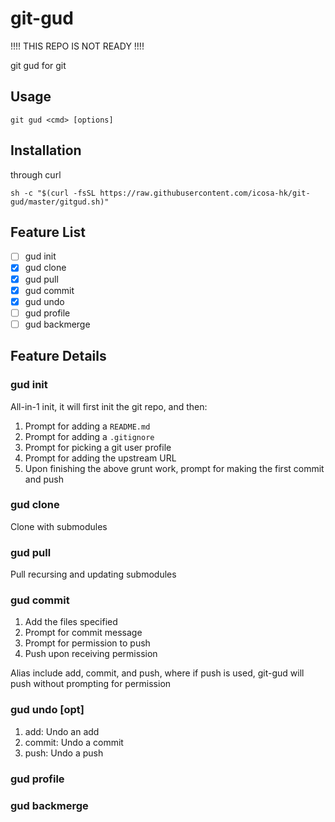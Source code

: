 # git-gud

!!!! THIS REPO IS NOT READY !!!!

git gud for git

## Usage
```shell
git gud <cmd> [options]

```

## Installation

through curl
```shell
sh -c "$(curl -fsSL https://raw.githubusercontent.com/icosa-hk/git-gud/master/gitgud.sh)"
```

## Feature List

- [ ] gud init
- [X] gud clone
- [X] gud pull
- [X] gud commit
- [X] gud undo
- [ ] gud profile
- [ ] gud backmerge

## Feature Details

### gud init

All-in-1 init, it will first init the git repo, and then:

1. Prompt for adding a `README.md`
2. Prompt for adding a `.gitignore`
3. Prompt for picking a git user profile
4. Prompt for adding the upstream URL
5. Upon finishing the above grunt work, prompt for making the first commit and push

### gud clone

Clone with submodules

### gud pull

Pull recursing and updating submodules

### gud commit

1. Add the files specified
2. Prompt for commit message
3. Prompt for permission to push
4. Push upon receiving permission

Alias include add, commit, and push, where if push is used, git-gud will push without prompting for permission


### gud undo [opt]

1. add: Undo an add
2. commit: Undo a commit
3. push: Undo a push


### gud profile


### gud backmerge